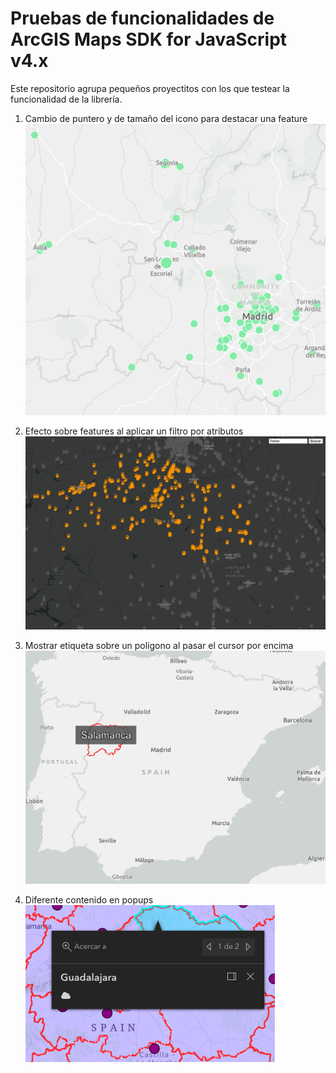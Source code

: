 # Pruebas de funcionalidades de ArcGIS Maps SDK for JavaScript v4.x
Este repositorio agrupa pequeños proyectitos con los que testear la funcionalidad de la librería. 

1. Cambio de puntero y de tamaño del icono para destacar una feature\
![Hospital de San Lorenzo de El Escorial destacado](./assets/puntoSizeHover.png)

2. Efecto sobre features al aplicar un filtro por atributos\
![Gasolineras de Toledo con efecto](./assets/efectoProvincia.png)

3. Mostrar etiqueta sobre un polígono al pasar el cursor por encima\
![Etiqueta con provincia de Salamanca](./assets/labelWhenHover.png)

4. Diferente contenido en popups\
![Popup con emoticonos](./assets/popupIcono.png)